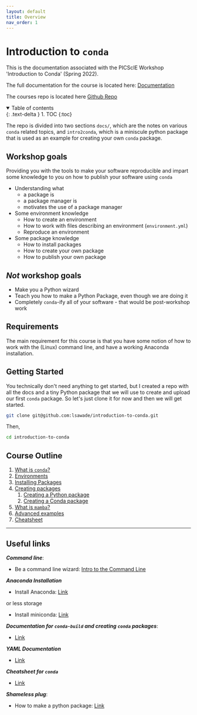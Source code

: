 ```yaml
---
layout: default
title: Overview
nav_order: 1
---
```


# Introduction to `conda`

This is the documentation associated with the PICScIE Workshop 
'Introduction to Conda' (Spring 2022).

The full documentation for the course is located here: 
[Documentation](https://lsawade.github.io/introduction-to-conda/)

The courses repo is located here
[Github Repo](https://github.com/lsawade/introduction-to-conda)


<details open markdown="block">
  <summary>
    Table of contents
  </summary>
  {: .text-delta }
1. TOC
{:toc}
</details>


The repo is divided into two sections `docs/`, which are the notes on various
`conda` related topics, and `intro2conda`, which is a miniscule python
package that is used as an example for creating your own `conda` package.

## Workshop goals

Providing you with the tools to make your software reproducible and impart 
some knowledge to you on how to publish your software using `conda`

* Understanding what
    * a package is
    * a package manager is
    * motivates the use of a package manager
* Some environment knowledge
    * How to create an environment 
    * How to work with files describing an environment (`environment.yml`)
    * Reproduce an environment
* Some package knowledge
    * How to install packages
    * How to create your own package
    * How to publish your own package

## ***Not*** workshop goals

* Make you a Python wizard
* Teach you how to make a Python Package, even though we are doing it
* Completely `conda`-ify all of your software - that would be post-workshop work

## Requirements

The main requirement for this course is that you have some notion of how to work
with the (Linux) command line, and have a working Anaconda installation.

## Getting Started

You technically don't need anything to get started, but I created a repo with
all the docs and a tiny Python package that we will use to create and upload our
first `conda` package. So let's just clone it for now and then we will get
started.

```bash
git clone git@github.com:lsawade/introduction-to-conda.git
```
Then,
```bash
cd introduction-to-conda
```

## Course Outline

1. [What is `conda`?](what-is-conda.md)
2. [Environments](environments.md)
3. [Installing Packages](installing-packages.md)
4. [Creating packages](creating-a-package/index.md)
    1. [Creating a Python package](creating-a-package/creating-a-python-package.md)
    2. [Creating a Conda package](creating-a-package/creating-a-conda-package.md)
5. [What is `mamba`?](mamba.md)
6. [Advanced examples](advanced.md)
7. [Cheatsheet](cheatsheet.md)

---

## Useful links

***Command line***:
* Be a command line wizard: [Intro to the Command Line](https://github.com/gabeclass/introcmdline)

***Anaconda Installation***
* Install Anaconda: [Link](https://docs.anaconda.com/anaconda/install/index.html)

or less storage
* Install miniconda: [Link](https://docs.conda.io/en/latest/miniconda.html)

***Documentation for `conda-build` and creating `conda` packages***:
* [Link](https://docs.conda.io/projects/conda-build/en/latest/index.html)

***YAML Documentation***
* [Link](https://yaml.org)

***Cheatsheet for `conda`***
* [Link](https://docs.conda.io/projects/conda/en/4.6.0/_downloads/52a95608c49671267e40c689e0bc00ca/conda-cheatsheet.pdf)

***Shameless plug***:
* How to make a python package: [Link](https://lsawade.github.io/how_to_make_a_python_package/index.html)
